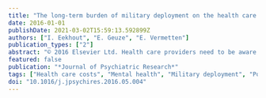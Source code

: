 ```yaml
---
title: "The long-term burden of military deployment on the health care system"
date: 2016-01-01
publishDate: 2021-03-02T15:59:13.592899Z
authors: ["I. Eekhout", "E. Geuze", "E. Vermetten"]
publication_types: ["2"]
abstract: "© 2016 Elsevier Ltd. Health care providers need to be aware that stress complaints that result from deployment can emerge even after many years. This has important implications for health care policies. The main aim of this study is to investigate the relation between the development of posttraumatic stress and other mental health complaints and the burden on (mental) health care after a deployment. For this study we used data from a large prospective cohort study on stress-factors related to deployment in 1007 Dutch soldiers, who were deployed to Afghanistan. Participants were assessed at six follow up times up until five years after deployment. In a Generalized Estimated Equations model we estimated the relation between mental health complaints and the utilization of psychological treatment and a general practitioner, respectively. Moreover, we studied the relation between mental health complaints and health care costs using bootstrap techniques. The results showed that higher scores for PTSD, depression and fatigue relate to increased use of a psychologist. And lower PTSD scores and higher depression, anxiety and somatization scores relate to increased odds to visit a GP. Furthermore, mental health complaints relate to higher costs. In conclusion, monitoring soldiers is important in order to be informed on the current demand for (mental) health care to satisfy the health care need of veterans. Early treatment, which is enabled by lowering barriers to care, relates to positive results and therefore, lower health care cost s."
featured: false
publication: "*Journal of Psychiatric Research*"
tags: ["Health care costs", "Mental health", "Military deployment", "Posttraumatic-stress disorder"]
doi: "10.1016/j.jpsychires.2016.05.004"
---
```


